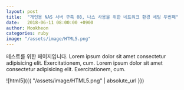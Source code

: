 ```yaml
---
layout: post
title:  "개인용 NAS 서버 구축 08, 나스 사용을 위한 네트워크 환경 세팅 두번째"
date:   2018-06-11 08:00:00 +0900
author: Mookheon
categories: ruby
image: "/assets/image/HTML5.png"
---
```


테스트를 위한 페이지입니다.
Lorem ipsum dolor sit amet consectetur adipisicing elit. Exercitationem, cum. Lorem ipsum dolor sit amet consectetur adipisicing elit. Exercitationem, cum.

![html5]({{ "/assets/image/HTML5.png" | absolute_url }})
